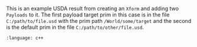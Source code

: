 This is an example USDA result from creating an `Xform` and adding two `Payloads` to it. The first payload target prim in this case is in the file `C:/path/to/file.usd` with the prim path `/World/some/target` and the second is the default prim in the file `C:/path/to/other/file.usd`.
``` {literalinclude} usda.usda
:language: c++
``` 